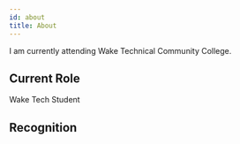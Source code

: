 ```yaml
---
id: about
title: About
---
```


I am currently attending Wake Technical Community College.

## Current Role

Wake Tech Student

## Recognition
